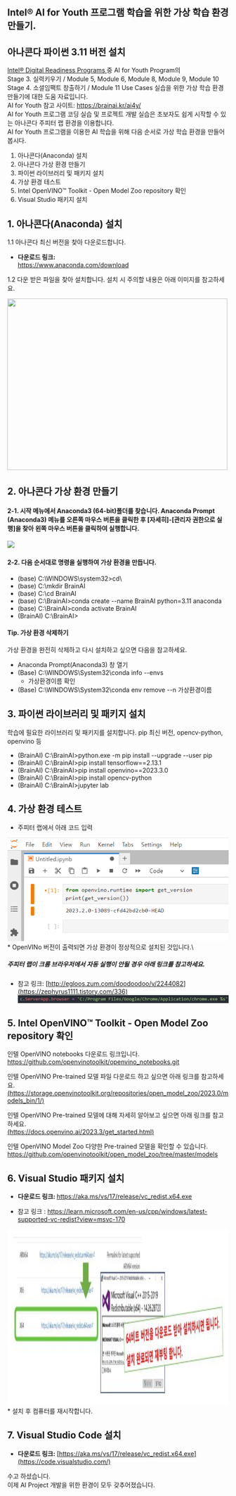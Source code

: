 ## Intel® AI for Youth 프로그램 학습을 위한 가상 학습 환경 만들기.
  ## 아나콘다 파이썬 3.11 버전 설치
      
<a href="https://www.intel.com/content/www/us/en/corporate/artificial-intelligence/digital-readiness-home.html" target=_blank> Intel® Digital Readiness Programs </a>  중 AI for Youth Program의 <br>
  Stage 3. 실력키우기 / Module 5, Module 6, Module 8, Module 9, Module 10 <br>
  Stage 4. 소셜임팩트 창출하기 / Module 11 Use Cases 실습을 위한 가상 학습 환경 만들기에 대한 도움 자료입니다. <br>
  AI for Youth 참고 사이트: https://brainai.kr/ai4y/ <br>
  AI for Youth 프로그램 코딩 실습 및 프로젝트 개발 실습은 초보자도 쉽게 시작할 수 있는 아나콘다 주피터 랩 환경을 이용합니다.<br>
  AI for Youth 프로그램을 이용한 AI 학습을 위해 다음 순서로 가상 학습 환경을 만들어 봅시다.
  
  1. 아나콘다(Anaconda) 설치
  2. 아나콘다 가상 환경 만들기
  3. 파이썬 라이브러리 및 패키지 설치
  4. 가상 환경 테스트
  5. Intel OpenVINO™ Toolkit - Open Model Zoo repository 확인
  6. Visual Studio 패키지 설치

## 1. 아나콘다(Anaconda) 설치

1.1 아나콘다 최신 버전을 찾아 다운로드합니다.<br>
 
   - <b> 다운로드 링크:</b>  <br>
 <a href="https://www.anaconda.com/download" target="_blank"> https://www.anaconda.com/download </a>
  
1.2 다운 받은 파일을 찾아 설치합니다. 설치 시 주의할 내용은 아래 이미지를 참고하세요.
 
  <img src="https://github.com/BrainAI-Lab/venv/blob/main/Anaconda-01.PNG" style="width:501px;height:390px;">

## 2. 아나콘다 가상 환경 만들기

 #### 2-1. 시작 메뉴에서 Anaconda3 (64-bit)폴더를 찾습니다. Anaconda Prompt (Anaconda3) 메뉴를 오른쪽 마우스 버튼을 클릭한 후 [자세히]-[관리자 권한으로 실행]을 찾아 왼쪽 마우스 버튼을 클릭하여 실행합니다.  

 <img src="https://github.com/BrainAI-Lab/venv/blob/main/Anaconda-02.PNG">
 
 #### 2-2. 다음 순서대로 명령을 실행하여 가상 환경을 만듭니다.
 - (base) C:\WINDOWS\system32>cd\
 - (base) C:\mkdir BrainAI
 - (base) C:\cd BrainAI
 - (base) C:\BrainAI>conda create --name BrainAI python=3.11 anaconda
 - (base) C:\BrainAI>conda activate BrainAI
 - (BrainAI) C:\BrainAI>
 
#### Tip. 가상 환경 삭제하기

  가상 환경을 완전히 삭제하고 다시 설치하고 싶으면 다음을 참고하세요. <br>
 - Anaconda Prompt(Anaconda3) 창 열기
 - (Base) C:\WINDOWS\System32\conda info --envs
    * 가상환경이름 확인
 - (Base) C:\WINDOWS\System32\conda env remove --n 가상환경이름 
 
## 3. 파이썬 라이브러리 및 패키지 설치

  학습에 필요한 라이브러리 및 패키지를 설치합니다. pip 최신 버전, opencv-python, openvino 등
 - (BrainAI) C:\BrainAI>python.exe -m pip install --upgrade --user pip
 - (BrainAI) C:\BrainAI>pip install tensorflow==2.13.1
 - (BrainAI) C:\BrainAI>pip install openvino==2023.3.0
 - (BrainAI) C:\BrainAI>pip install opencv-python
 - (BrainAI) C:\BrainAI>jupyter lab

## 4. 가상 환경 테스트
 - 주피터 랩에서 아래 코드 입력 <br>
  <img src="https://github.com/brainai-hub/anaconda-venv/blob/main/Anaconda-03.PNG" >
* OpenVINo 버전이 출력되면 가상 환경이 정상적으로 설치된 것입니다.\

##### 주피터 랩이 크롬 브라우저에서 자동 실행이 안될 경우 아래 링크를 참고하세요.
* 참고 링크: [http://egloos.zum.com/doodoodoo/v/2244082](https://zephyrus1111.tistory.com/336)
  <img src="https://github.com/brainai-hub/anaconda-venv/blob/main/Anaconda-04.PNG" >
## 5. Intel OpenVINO™ Toolkit - Open Model Zoo repository 확인
  
  인텔 OpenVINO notebooks 다운로드 링크입니다. <br>
  https://github.com/openvinotoolkit/openvino_notebooks.git

  인텔 OpenVINO Pre-trained 모델 파일 다운로드 하고 싶으면 아래 링크를 참고하세요.<br>
  [(https://storage.openvinotoolkit.org/repositories/open_model_zoo/2023.0/models_bin/1/)](https://storage.openvinotoolkit.org/repositories/open_model_zoo/2023.0/models_bin/1/)

  인텔 OpenVINO Pre-trained 모델에 대해 자세히 알아보고 싶으면 아래 링크를 참고하세요. <br>
  [(https://docs.openvino.ai/2023.3/get_started.html)](https://docs.openvino.ai/2023.3/home.html) <br>
  
  인텔 OpenVINO Model Zoo 다양한 Pre-trained 모델을 확인할 수 있습니다. <br>
  https://github.com/openvinotoolkit/open_model_zoo/tree/master/models

## 6. Visual Studio 패키지 설치

  - <b> 다운로드 링크: </b> https://aka.ms/vs/17/release/vc_redist.x64.exe

  - 참고 링크 : https://learn.microsoft.com/en-us/cpp/windows/latest-supported-vc-redist?view=msvc-170 <br>

  <img src="https://github.com/BrainAI-Lab/venv/blob/main/Anaconda-venv-04.JPG" style="width:760px;height:400px;">
  * 설치 후 컴퓨터를 재시작합니다.

## 7. Visual Studio Code 설치

  - <b> 다운로드 링크: </b> [https://aka.ms/vs/17/release/vc_redist.x64.exe](https://code.visualstudio.com/)

수고 하셨습니다. <br>
이제 AI Project 개발을 위한 환경이 모두 갖추어졌습니다.


